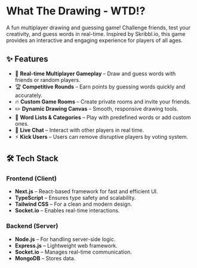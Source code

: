 # What The Drawing - WTD⁉️
A fun multiplayer drawing and guessing game! Challenge friends, test your creativity, and guess words in real-time. Inspired by Skribbl.io, this game provides an interactive and engaging experience for players of all ages.


## ✨ Features
- 🎨 **Real-time Multiplayer Gameplay** – Draw and guess words with friends or random players.  
- 🏆 **Competitive Rounds** – Earn points by guessing words quickly and accurately.  
- 🔥 **Custom Game Rooms** – Create private rooms and invite your friends.  
- ✏️ **Dynamic Drawing Canvas** – Smooth, responsive drawing tools.  
- 📝 **Word Lists & Categories** – Play with predefined words or add custom ones.  
- 💬 **Live Chat** – Interact with other players in real time.
- ⚡ **Kick Users** – Users can remove disruptive players by voting system.  


## 🛠 Tech Stack 
### Frontend (Client)  
- **Next.js** – React-based framework for fast and efficient UI.  
- **TypeScript** – Ensures type safety and scalability.  
- **Tailwind CSS** – For a clean and modern design.  
- **Socket.io** – Enables real-time interactions.

### Backend (Server)  
- **Node.js** – For handling server-side logic.  
- **Express.js** – Lightweight web framework.  
- **Socket.io** – Manages real-time communication.  
- **MongoDB** – Stores data.